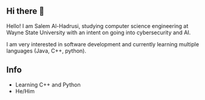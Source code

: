 ## Hi there 👋

<!--
**SalamiPi3/SalamiPi3** is a ✨ _special_ ✨ repository because its `README.md` (this file) appears on your GitHub profile.

Here are some ideas to get you started:

- 🔭 I’m currently working on ...
- 🌱 I’m currently learning ...
- 👯 I’m looking to collaborate on ...
- 🤔 I’m looking for help with ...
- 💬 Ask me about ...
- 📫 How to reach me: ...
- 😄 Pronouns: ...
- ⚡ Fun fact: ...
-->

Hello! I am Salem Al-Hadrusi, studying computer science engineering at Wayne State University with an intent on going into cybersecurity and AI. 

I am very interested in software development and currently learning multiple languages (Java, C++, python). 

## Info
- Learning C++ and Python
- He/Him
